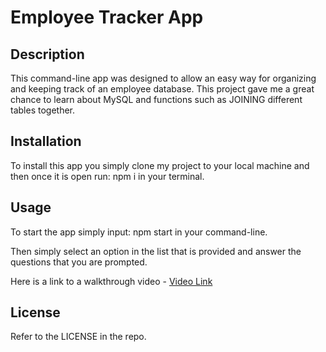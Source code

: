 # Employee Tracker App

## Description

This command-line app was designed to allow an easy way for organizing and keeping track of an employee database. This project gave me a great chance to learn about MySQL and functions such as JOINING different tables together.

## Installation

To install this app you simply clone my project to your local machine and then once it is open run: npm i in your terminal.

## Usage

To start the app simply input: npm start in your command-line.

Then simply select an option in the list that is provided and answer the questions that you are prompted.

Here is a link to a walkthrough video - [Video Link](Walkthrough%20Video/2023-02-21%2019-26-42.mp4)

## License

Refer to the LICENSE in the repo.